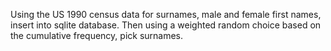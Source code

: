 Using the US 1990 census data for surnames, male and female first names, insert into sqlite database.
Then using a weighted random choice based on the cumulative frequency, pick surnames.
